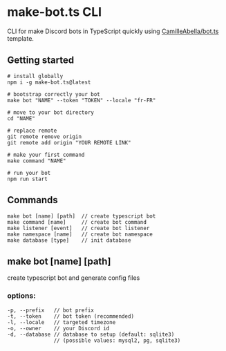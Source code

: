 # make-bot.ts CLI

CLI for make Discord bots in TypeScript quickly using [CamilleAbella/bot.ts](https://github.com/CamilleAbella/bot.ts) template.

## Getting started

```shell
# install globally
npm i -g make-bot.ts@latest

# bootstrap correctly your bot
make bot "NAME" --token "TOKEN" --locale "fr-FR"

# move to your bot directory
cd "NAME"

# replace remote
git remote remove origin
git remote add origin "YOUR REMOTE LINK"

# make your first command
make command "NAME"

# run your bot
npm run start
```

## Commands

```
make bot [name] [path]  // create typescript bot
make command [name]     // create bot command
make listener [event]   // create bot listener
make namespace [name]   // create bot namespace
make database [type]    // init database
```

## make bot \[name] \[path]

create typescript bot and generate config files

### options:

```
-p, --prefix   // bot prefix
-t, --token    // bot token (recommended)
-l, --locale   // targeted timezone
-o, --owner    // your Discord id
-d, --database // database to setup (default: sqlite3)
               // (possible values: mysql2, pg, sqlite3)
```

